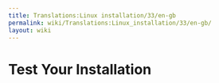 ```yaml
---
title: Translations:Linux installation/33/en-gb
permalink: wiki/Translations:Linux_installation/33/en-gb/
layout: wiki
---
```


# Test Your Installation
